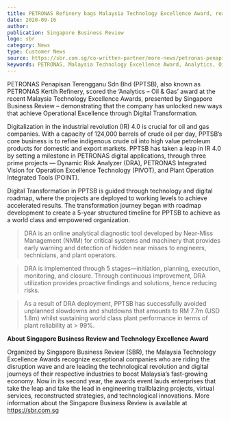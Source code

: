 ```yaml
---
title: PETRONAS Refinery bags Malaysia Technology Excellence Award, realizes 99+% plant reliability, USD 1.8 million savings using DRA
date: 2020-09-16
author: 
publication: Singapore Business Review
logo: sbr
category: News
type: Customer News
source: https://sbr.com.sg/co-written-partner/more-news/petronas-penapisan-sdn-bhd-bags-malaysia-technology-excellence-award
keywords: PETRONAS, Malaysia Technology Excellence Award, Analytics, Oil and Gas, Plant Reliability
---
```

PETRONAS Penapisan Terengganu Sdn Bhd (PPTSB), also known as PETRONAS Kertih Refinery, scored the ‘Analytics – Oil & Gas’ award at the recent Malaysia Technology Excellence Awards, presented by Singapore Business Review – demonstrating that the company has unlocked new ways that achieve Operational Excellence through Digital Transformation.

Digitalization in the industrial revolution (IR) 4.0 is crucial for oil and gas companies. With a capacity of 124,000 barrels of crude oil per day, PPTSB’s core business is to refine indigenous crude oil into high value petroleum products for domestic and export markets. PPTSB has taken a leap in IR 4.0 by setting a milestone in PETRONAS digital applications, through three prime projects — Dynamic Risk Analyzer (DRA), PETRONAS Integrated Vision for Operation Excellence Technology (PIVOT), and Plant Operation Integrated Tools (POINT). 

Digital Transformation in PPTSB is guided through technology and digital roadmap, where the projects are deployed to working levels to achieve accelerated results. The transformation journey began with roadmap development to create a 5-year structured timeline for PPTSB to achieve as a world class and empowered organization.

> DRA is an online analytical diagnostic tool developed by Near-Miss Management (NMM) for critical systems and machinery that provides early warning and detection of hidden near misses to engineers, technicians, and plant operators.

> DRA is implemented through 5 stages—initiation, planning, execution, monitoring, and closure. Through continuous improvement, DRA utilization provides proactive findings and solutions, hence reducing risks.

> As a result of DRA deployment, PPTSB has successfully avoided unplanned slowdowns and shutdowns that amounts to RM 7.7m (USD 1.8m) whilst sustaining world class plant performance in terms of plant reliability at > 99%.

**About Singapore Business Review and Technology Excellence Award**

Organized by Singapore Business Review (SBR), the Malaysia Technology Excellence Awards recognize exceptional companies who are riding the disruption wave and are leading the technological revolution and digital journeys of their respective industries to boost Malaysia’s fast-growing economy. Now in its second year, the awards event lauds enterprises that take the leap and take the lead in engineering trailblazing projects, virtual services, reconstructed strategies, and technological innovations. More information about the Singapore Business Review is available at https://sbr.com.sg
